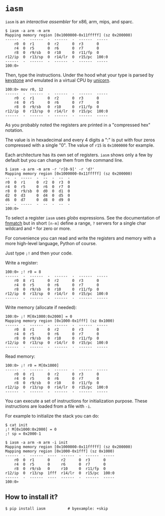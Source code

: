 # ``iasm``

`iasm` is an *interactive assembler* for x86, arm, mips,
and sparc.

```shell
$ iasm -a arm -m arm
Mapping memory region [0x1000000-0x11fffff] (sz 0x200000)
------  -  ------  -  ------  -  ------  -----
    r0  0  r1      0  r2      0  r3      0
    r4  0  r5      0  r6      0  r7      0
    r8  0  r9/sb   0  r10     0  r11/fp  0
r12/ip  0  r13/sp  0  r14/lr  0  r15/pc  100:0
------  -  ------  -  ------  -  ------  -----
100:0>
```

Then, type the instructions. Under the hood what your type
is parsed by [keystone](https://www.keystone-engine.org/)
and emulated in a virtual CPU by [unicorn](https://www.unicorn-engine.org/).

```
100:0> mov r0, 12
------  -  ------  -  ------  -  ------  -----
    r0  c  r1      0  r2      0  r3      0
    r4  0  r5      0  r6      0  r7      0
    r8  0  r9/sb   0  r10     0  r11/fp  0
r12/ip  0  r13/sp  0  r14/lr  0  r15/pc  100:0
------  -  ------  -  ------  -  ------  -----
```

As you probably noted the registers are printed in a "compressed hex"
notation.

The value is in hexadecimal and every 4 digits a ":" is put with
four zeros compressed with a single "0". The value of `r15` is
`0x1000000` for example.

Each architecture has its own set of registers. `iasm` shows only a few
by default but you can change them from the command line.

```shell
$ iasm -a arm -m arm -r 'r[0-9]' -r 'd?'
Mapping memory region [0x1000000-0x11fffff] (sz 0x200000)
--  -  -----  -  --  -  --  -
r0  0  r1     0  r2  0  r3  0
r4  0  r5     0  r6  0  r7  0
r8  0  r9/sb  0  d0  0  d1  0
d2  0  d3     0  d4  0  d5  0
d6  0  d7     0  d8  0  d9  0
--  -  -----  -  --  -  --  -
100:0>
```

To select a register `iasm` uses *globs* expressions. See the
documentation of
[fnmatch](https://docs.python.org/3/library/fnmatch.html) but in short
`[n-m]` define a range, `?` servers for a single char wildcard and `*`
for zero or more.

For convenience you can read and write the registers and memory with
a more high-level language, Python of course.

Just type `;!` and then your code.

Write a register:

```
100:0> ;! r0 = 8
------  -  ------  -  ------  -  ------  -----
    r0  8  r1      0  r2      0  r3      0
    r4  0  r5      0  r6      0  r7      0
    r8  0  r9/sb   0  r10     0  r11/fp  0
r12/ip  0  r13/sp  0  r14/lr  0  r15/pc  100:0
------  -  ------  -  ------  -  ------  -----
```

Write memory (allocate if needed):

```
100:0> ;! M[0x1000:0x2000] = 0
Mapping memory region [0x1000-0x1fff] (sz 0x1000)
------  -  ------  -  ------  -  ------  -----
    r0  8  r1      0  r2      0  r3      0
    r4  0  r5      0  r6      0  r7      0
    r8  0  r9/sb   0  r10     0  r11/fp  0
r12/ip  0  r13/sp  0  r14/lr  0  r15/pc  100:0
------  -  ------  -  ------  -  ------  -----
```

Read memory:

```
100:0> ;! r0 = M[0x1000]
------  -  ------  -  ------  -  ------  -----
    r0  0  r1      0  r2      0  r3      0
    r4  0  r5      0  r6      0  r7      0
    r8  0  r9/sb   0  r10     0  r11/fp  0
r12/ip  0  r13/sp  0  r14/lr  0  r15/pc  100:0
------  -  ------  -  ------  -  ------  -----
```

You can execute a set of instructions for initialization purpose. These
instructions are loaded from a file with `-i`.

For example to initialize the stack you can do:

```shell
$ cat init
;! M[0x1000:0x2000] = 0
;! sp = 0x2000-1

$ iasm -a arm -m arm -i init
Mapping memory region [0x1000000-0x11fffff] (sz 0x200000)
Mapping memory region [0x1000-0x1fff] (sz 0x1000)
------  -  ------  ----  ------  -  ------  -----
    r0  0  r1      0     r2      0  r3      0
    r4  0  r5      0     r6      0  r7      0
    r8  0  r9/sb   0     r10     0  r11/fp  0
r12/ip  0  r13/sp  1fff  r14/lr  0  r15/pc  100:0
------  -  ------  ----  ------  -  ------  -----
100:0>
```


## How to install it?

```shell
$ pip install iasm          # byexample: +skip
```

